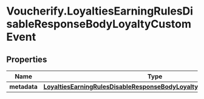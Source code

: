 # Voucherify.LoyaltiesEarningRulesDisableResponseBodyLoyaltyCustomEvent

## Properties

Name | Type | Description | Notes
------------ | ------------- | ------------- | -------------
**metadata** | [**LoyaltiesEarningRulesDisableResponseBodyLoyaltyCustomEventMetadata**](LoyaltiesEarningRulesDisableResponseBodyLoyaltyCustomEventMetadata.md) |  | [optional] 


